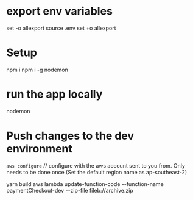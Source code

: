 # export env variables
set -o allexport
source .env
set +o allexport
# Setup
npm i
npm i -g nodemon
# run the app locally
nodemon

# Push changes to the dev environment
`aws configure` // configure with the aws account sent to you from. Only needs to be done once
(Set the default region name as ap-southeast-2)

yarn build
aws lambda update-function-code --function-name paymentCheckout-dev --zip-file fileb://archive.zip